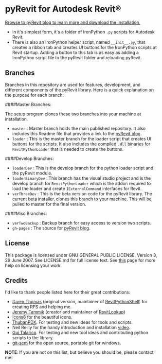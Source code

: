 # pyRevit for Autodesk Revit®

[Browse to pyRevit blog to learn more and download the installation.](http://eirannejad.github.io/pyRevit/)

- In it's simplest form, it's a folder of IronPython `.py` scripts for Autodesk Revit.
- There is also an IronPython helper script, named `__init__.py`, that creates a ribbon tab and creates UI buttons for the IronPython scripts at Revit startup. Adding a button to this tab is as easy as adding a IronPython script file to the pyRevit folder and reloading pyRevit. 

## Branches

Branches in this repository are used for features, development, and different components of the pyRevit library. Here is a quick explanation on the purpose for each branch:

####Master Branches:

The setup program clones these two branches into your machine at installation.

-	`master` : Master branch holds the main published repository. It also includes this Readme file that provides a link to the [pyRevit blog](http://eirannejad.github.io/pyRevit/).
- `loader` : This is the master branch for the loader script that creates UI buttons for the scripts. It also includes the compiled `.dll` binaries for `RevitPythonLoader` that is needed to create the buttons.

####Develop Branches:

- `loaderDev` : This is the develop branch for the python loader script and the pyRevit module.
- `loaderBinaryDev` : This branch has the visual studio project and is the develop branch for `RevitPythonLoader` which is the addon required to load the loader and create `IExternalCommand` interfaces for Revit.
- `verThreeDev` : This is the beta version code for the pyRevit library. The current beta installer, clones this branch to your machine. This will be pulled to master for the final version.

####Misc Branches:

- `verTwoBackup` : Backup branch for easy access to version two scripts.
- `gh-pages` : The source for [pyRevit blog](http://eirannejad.github.io/pyRevit/).


## License

This package is licensed under  GNU GENERAL PUBLIC LICENSE, Version 3, 29 June 2007.
See LICENSE.md for full license text.
See [this](http://choosealicense.com/) page for more help on licensing your work.

## Credits

I'd like to thank people listed here for their great contributions:

- [Daren Thomas](https://github.com/daren-thomas) (original version, maintainer of [RevitPythonShell](https://github.com/architecture-building-systems/revitpythonshell)) for creating RPS and helping me.
- [Jeremy Tammik](https://github.com/jeremytammik) (creator and maintainer of [RevitLookup](https://github.com/jeremytammik/RevitLookup))
- [Icons8](https://icons8.com/) for the beautiful icons.
- [ThubanPDX](https://github.com/ThubanPDX). For testing and new ideas for tools and scripts.
- Neil Reilly for the handy introduction and installation [video](https://www.youtube.com/watch?v=71rvCspWNHs).
- [Gui Talarico](https://github.com/gtalarico). For testing and new tool ideas and contributing python scripts to the library.
- [git-scm](https://git-scm.com) for the open source, portable git for windows.

**NOTE**: If you are not on this list, but believe you should be, please contact me!
